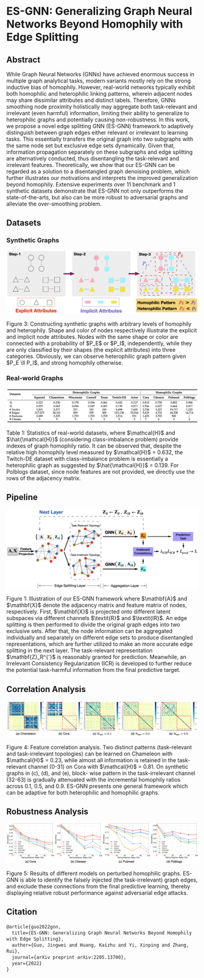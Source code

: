 # ES-GNN: Generalizing Graph Neural Networks Beyond Homophily with Edge Splitting

## Abstract
While Graph Neural Networks (GNNs) have achieved enormous success in multiple graph analytical tasks, modern variants mostly rely on the strong inductive bias of homophily. However, real-world networks typically exhibit both homophilic and heterophilic linking patterns, wherein adjacent nodes may share dissimilar attributes and distinct labels. Therefore, GNNs smoothing node proximity holistically may aggregate both task-relevant and irrelevant (even harmful) information, limiting their ability to generalize to heterophilic graphs and potentially causing non-robustness. In this work, we propose a novel edge splitting GNN (ES-GNN) framework to adaptively distinguish between graph edges either relevant or irrelevant to learning tasks. This essentially transfers the original graph into two subgraphs with the same node set but exclusive edge sets dynamically. Given that, information propagation separately on these subgraphs and edge splitting are alternatively conducted, thus disentangling the task-relevant and irrelevant features. Theoretically, we show that our ES-GNN can be regarded as a solution to a disentangled graph denoising problem, which further illustrates our motivations and interprets the improved generalization beyond homophily. Extensive experiments over 11 benchmark and 1 synthetic datasets demonstrate that ES-GNN not only outperforms the state-of-the-arts, but also can be more robust to adversarial graphs and alleviate the over-smoothing problem.

## Datasets
### Synthetic Graphs
<p align = "center">
<img src = "https://github.com/jingweio/ES-GNN/blob/main/syn_datasets.png">
</p>
<p align = "left">
Figure 3: Constructing synthetic graphs with arbitrary levels of homophily and heterophily. Shape and color of nodes respectively illustrate the explicit and implicit node attributes. Nodes with the same shape or color are connected with a probability of $P_E$ or $P_I$, independently, while they are only classified by their shapes (the explicit attributes) into three categories. Obviously, we can observe heterophilic graph pattern given $P_E \ll P_I$, and strong homophily otherwise.
</p>

### Real-world Graphs
<p align = "center">
<img src = "https://github.com/jingweio/ES-GNN/blob/main/real_datasets.png">
</p>
<p align = "left">
Table 1: Statistics of real-world datasets, where $\mathcal{H}$ and $\hat{\mathcal{H}}$ (considering class-imbalance problem) provide indexes of graph homophily ratio. It can be observed that, despite the relative high homophily level measured by $\mathcal{H}$ = 0.632, the Twitch-DE dataset with class-imbalance problem is essentially a heterophilic graph as suggested by $\hat{\mathcal{H}}$ = 0.139. For Polblogs dataset, since node features are not provided, we directly use the rows of the adjacency matrix.
</p>

## Pipeline
<p align = "center">
<img src="https://github.com/jingweio/ES-GNN/blob/main/esgnn_pipline.png"/>
</p>
<p align = "left">
Figure 1: Illustration of our ES-GNN framework where $\mathbf{A}$ and $\mathbf{X}$ denote the adjacency matrix and feature matrix of nodes, respectively. First, $\mathbf{X}$ is projected onto different latent subspaces via different channels $\textit{R}$ and $\textit{IR}$. An edge splitting is then performed to divide the original graph edges into two exclusive sets. After that, the node information can be aggregated individually and separately on different edge sets to produce disentangled representations, which are further utilized to make an more accurate edge splitting in the next layer. The task-relevant representation $\mathbf{Z}_R^{'}$ is reasonably granted for prediction. Meanwhile, an Irrelevant Consistency Regularization (ICR) is developed to further reduce the potential task-harmful information from the final predictive target.
</p>

## Correlation Analysis
<p align = "center">
<img src = "https://github.com/jingweio/ES-GNN/blob/main/analysis_correlation.png">
</p>
<p align = "left">
Figure 4: Feature correlation analysis. Two distinct patterns (task-relevant and task-irrelevant topologies) can be learned on Chameleon with $\mathcal{H}$ = 0.23, while almost all information is retained in the task-relevant channel (0-31) on Cora with $\mathcal{H}$ = 0.81. On synthetic graphs in (c), (d), and (e), block- wise pattern in the task-irrelevant channel (32-63) is gradually attenuated with the incremental homophily ratios across 0.1, 0.5, and 0.9. ES-GNN presents one general framework which can be adaptive for both heterophilic and homophilic graphs.
</p>

## Robustness Analysis
<p align = "center">
<img src = "https://github.com/jingweio/ES-GNN/blob/main/analysis_robust.png">
</p>
<p align = "left">
Figure 5:  Results of different models on perturbed homophilic graphs. ES-GNN is able to identify the falsely injected (the task-irrelevant) graph edges, and exclude these connections from the final predictive learning, thereby displaying relative robust performance against adversarial edge attacks.
</p>

## Citation
```
@article{guo2022gnn,
  title={ES-GNN: Generalizing Graph Neural Networks Beyond Homophily with Edge Splitting},
  author={Guo, Jingwei and Huang, Kaizhu and Yi, Xinping and Zhang, Rui},
  journal={arXiv preprint arXiv:2205.13700},
  year={2022}
}
```
